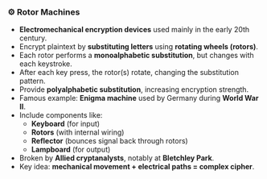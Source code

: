 ### ⚙️ **Rotor Machines**
- **Electromechanical encryption devices** used mainly in the early 20th century.
- Encrypt plaintext by **substituting letters** using **rotating wheels (rotors)**.
- Each rotor performs a **monoalphabetic substitution**, but changes with each keystroke.
- After each key press, the rotor(s) rotate, changing the substitution pattern.
- Provide **polyalphabetic substitution**, increasing encryption strength.
- Famous example: **Enigma machine** used by Germany during **World War II**.
- Include components like:
	- **Keyboard** (for input)
	- **Rotors** (with internal wiring)
	- **Reflector** (bounces signal back through rotors)
	- **Lampboard** (for output)
- Broken by **Allied cryptanalysts**, notably at **Bletchley Park**.
- Key idea: **mechanical movement + electrical paths = complex cipher**.